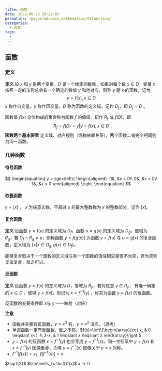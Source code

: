 ```yaml
---
title: 函数
date: 2022-06-25 20:22:03
permalink: /pages/advance_mathematics/01function/
categories:
  - 高数
tags:
  - 
---
```

## 函数

### 定义

**定义** 设 $x$ 和 $y$ 是两个变量，$D$ 是一个给定的数集，如果对每个数 $x \in D$，变量 $x$ 按照一定的法则总会有一个确定的数值 $y$ 和他对应，则称 $y$ 是 $x$ 的函数，记为 
$$
y = f(x),x \in D
$$
$x$ 称作自变量，$y$ 称作因变量，$D$ 称为函数的定义域，记作 $D_f$，即 $D_f = D$ 。

函数值 $f(x)$ 全体构成的集合称为函数 $f$ 的值域，记作 $R_f$ 或 $f(D)$，即
$$
R_f = f(D) = {y|y = f(x),x \in D}
$$
**函数两个基本要素** 定义域、对应规则（或称依赖关系），两个函数二者完全相同则为同一函数。

### 几种函数

#### 符号函数

$$
\begin{equation}
y = sgnx\left\{
\begin{aligned}
-1&, &x < 0\\
 0&, &x = 0\\
 1&, &x > 0
\end{aligned}
\right.
\end{equation}
$$

#### 取整函数

$y = [x]$ ， $x$ 为任意实数，不超过 $x$ 的最大整数称为 $x$ 的整数部分，记作 $[x]$。

#### 复合函数

**定义** 设函数 $y=f(u)$ 的定义域为 $D_f$，函数 $u = g(x)$ 的定义域为 $D_g$，值域为 $R_g$，若 $D_f  \cap R_g \neq \varnothing$，则称函数 $y=f[g(x)]$ 为函数 $y=f(u)$ 与 $u = g(x)$ 的复合函数，定义域为 $\{x|x \in D_g,g(x) \in D_f\}$。

能够复合取决于一个函数的定义域与另一个函数的值域相交是否不为空，若为空则无法复合，反之可以。

#### 反函数

**定义** 设函数 $y = f(x)$ 的定义域为  $D$，值域为 $R_y$，若对任意 $y \in R_y$， 有唯一确定的 $x \in D$ ，使得 $y = f(x)$，则记为 $x=f^{-1}(y)$ ，称其为函数 $y = f(x)$ 的反函数。

反函数的充要条件即 $x$与 $y$ 一一映射（对应）

**注意**

- 函数并非都有反函数，$y = x^3$ 有，$y = x^2$ 没有。（思考）
- 单调函数一定有反函数，反之不然，$f(x)=\left\{\begin{array}{cc}
  x, & 0 \leqslant x<1, \\
  3-x, & 1 \leqslant x \leqslant 2
  \end{array}\right.$
- $y = f(x)$ 的反函数 $x = f^{-1}(y)$ 也会写成 $y=f^{-1}(x)$。同一坐标系中 $y = f(x)$ 和  $x = f^{-1}(y)$ 图像重合，而与 $y=f^{-1}(x)$ 图像关于 $y = x$ 对称。
- $f^{-1}[f(x)] = x，f[f^{-1}(x)]=x$

$\sqrt{2}$
$\lim\limits_{x \to 0}f(x)$
$x \rightarrow 0$
